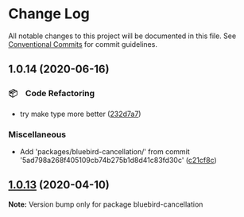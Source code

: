 # Change Log

All notable changes to this project will be documented in this file.
See [Conventional Commits](https://conventionalcommits.org) for commit guidelines.

## 1.0.14 (2020-06-16)


### 📦　Code Refactoring

*  try make type more better ([232d7a7](https://github.com/bluelovers/ws-promise/commit/232d7a79ce5aca5539ad2ac203091d2935417681))


### Miscellaneous

* Add 'packages/bluebird-cancellation/' from commit '5ad798a268f405109cb74b275b1d8d41c83fd30c' ([c21cf8c](https://github.com/bluelovers/ws-promise/commit/c21cf8cc8d2abfc52ed94ac182351300da79bc9f))





## [1.0.13](https://github.com/bluelovers/ws-rest/compare/bluebird-cancellation@1.0.12...bluebird-cancellation@1.0.13) (2020-04-10)

**Note:** Version bump only for package bluebird-cancellation
